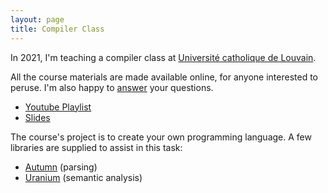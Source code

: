 ```yaml
---
layout: page
title: Compiler Class
---
```


In 2021, I'm teaching a compiler class at [Université catholique de
Louvain][ucl].

All the course materials are made available online, for anyone interested to
peruse. I'm also happy to [answer] your questions.

- [Youtube Playlist](https://www.youtube.com/playlist?list=PLOech0kWpH8-njQpmSNGSiQBPUvl8v3IM)
- [Slides](https://drive.google.com/drive/folders/1cMgLvEiaWsyfip8wJXXilVhvM2XDrS-6)

The course's project is to create your own programming language. A few libraries
are supplied to assist in this task:

- [Autumn](https://github.com/norswap/autumn) (parsing)
- [Uranium](https://github.com/norswap/uranium/) (semantic analysis)

[ucl]: https://uclouvain.be/
[answer]: mailto:norswap+compiler+q@gmail.com
